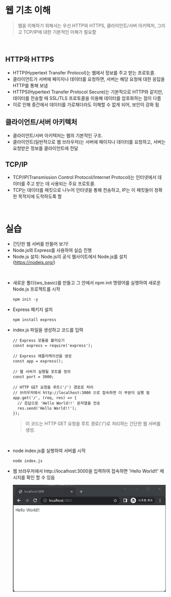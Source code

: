 # 웹 기초 이해

> 웹을 이해하기 위해서는 우선 HTTP와 HTTPS, 클라이언트/서버 아키텍처, 그리고 TCP/IP에 대한 기본적인 이해가 필요함

<br/>

## HTTP와 HTTPS

- HTTP(Hypertext Transfer Protocol)는 웹에서 정보를 주고 받는 프로토콜. 
- 클라이언트가 서버에 페이지나 데이터를 요청하면, 서버는 해당 요청에 대한 응답을 HTTP를 통해 보냄
- HTTPS(Hypertext Transfer Protocol Secure)는 기본적으로 HTTP와 같지만, 데이터를 전송할 때 SSL/TLS 프로토콜을 이용해 데이터를 암호화하는 점이 다름
- 이로 인해 중간에서 데이터를 가로채더라도 이해할 수 없게 되어, 보안이 강화 됨

## 클라이언트/서버 아키텍처

- 클라이언트/서버 아키텍처는 웹의 기본적인 구조.
- 클라이언트(일반적으로 웹 브라우저)는 서버에 페이지나 데이터를 요청하고, 서버는 요청받은 정보를 클라이언트에 전달

## TCP/IP

- TCP/IP(Transmission Control Protocol/Internet Protocol)는 인터넷에서 데이터를 주고 받는 데 사용되는 주요 프로토콜.
- TCP는 데이터를 패킷으로 나누어 인터넷을 통해 전송하고, IP는 이 패킷들이 정확한 목적지에 도착하도록 함

<br/>

# 실습

- 간단한 웹 서버를 만들어 보기! 
- Node.js와 Express를 사용하여 실습 진행
- Node.js 설치: Node.js의 공식 웹사이트에서 Node.js를 설치 (https://nodejs.org/)

<br/>

- 새로운 폴더(ws_basic)를 만들고 그 안에서 npm init 명령어를 실행하여 새로운 Node.js 프로젝트를 시작
  ```
  npm init -y
  ```

-  Express 패키지 설치
    ```
    npm install express
    ```
- index.js 파일을 생성하고 코드를 입력
  ```
  // Express 모듈을 불러오기
  const express = require('express');

  // Express 애플리케이션을 생성
  const app = express();

  // 웹 서버가 실행될 포트를 정의
  const port = 3000;

  // HTTP GET 요청을 루트('/') 경로로 처리
  // 브라우저에서 http://localhost:3000 으로 접속하면 이 부분이 실행 됨
  app.get('/', (req, res) => {
    // 응답으로 'Hello World!!' 문자열을 전송
    res.send('Hello World!!');
  });

  ```

  > 이 코드는 HTTP GET 요청을 루트 경로('/')로 처리하는 간단한 웹 서버를 생성.

<br/>

- node index.js를 실행하여 서버를 시작
  ```
  node index.js
  ```

- 웹 브라우저에서 http://localhost:3000을 입력하여 접속하면 'Hello World!!' 메시지를 확인 할 수 있음

  <img src="./src/assets/image/screen_hello.png">